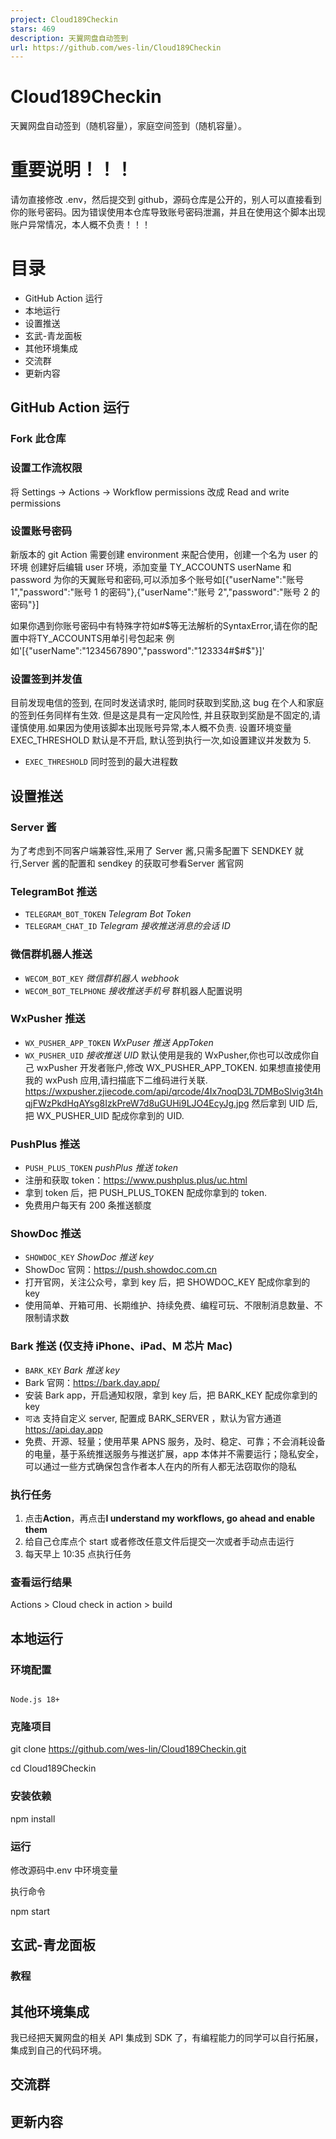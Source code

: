 ```yaml
---
project: Cloud189Checkin
stars: 469
description: 天翼网盘自动签到
url: https://github.com/wes-lin/Cloud189Checkin
---
```


Cloud189Checkin
===============

天翼网盘自动签到（随机容量），家庭空间签到（随机容量）。

重要说明！！！
=======

请勿直接修改 .env，然后提交到 github，源码仓库是公开的，别人可以直接看到你的账号密码。因为错误使用本仓库导致账号密码泄漏，并且在使用这个脚本出现账户异常情况，本人概不负责！！！

**目录**
======

-   GitHub Action 运行
-   本地运行
-   设置推送
-   玄武-青龙面板
-   其他环境集成
-   交流群
-   更新内容

GitHub Action 运行
----------------

### Fork 此仓库

### 设置工作流权限

将 Settings -> Actions -> Workflow permissions 改成 Read and write permissions

### 设置账号密码

新版本的 git Action 需要创建 environment 来配合使用，创建一个名为 user 的环境 创建好后编辑 user 环境，添加变量 TY\_ACCOUNTS userName 和 password 为你的天翼账号和密码,可以添加多个账号如\[{"userName":"账号 1","password":"账号 1 的密码"},{"userName":"账号 2","password":"账号 2 的密码"}\]

如果你遇到你账号密码中有特殊字符如#$等无法解析的SyntaxError,请在你的配置中将TY\_ACCOUNTS用单引号包起来 例如'\[{"userName":"1234567890","password":"123334#$#$"}\]'

### 设置签到并发值

目前发现电信的签到, 在同时发送请求时, 能同时获取到奖励,这 bug 在个人和家庭的签到任务同样有生效. 但是这是具有一定风险性, 并且获取到奖励是不固定的,请谨慎使用.如果因为使用该脚本出现账号异常,本人概不负责. 设置环境变量 EXEC\_THRESHOLD 默认是不开启, 默认签到执行一次,如设置建议并发数为 5.

-   `EXEC_THRESHOLD` 同时签到的最大进程数

设置推送
----

### Server 酱

为了考虑到不同客户端兼容性,采用了 Server 酱,只需多配置下 SENDKEY 就行,Server 酱的配置和 sendkey 的获取可参看Server 酱官网

### TelegramBot 推送

-   `TELEGRAM_BOT_TOKEN` _Telegram Bot Token_
-   `TELEGRAM_CHAT_ID` _Telegram 接收推送消息的会话 ID_

### 微信群机器人推送

-   `WECOM_BOT_KEY` _微信群机器人 webhook_
-   `WECOM_BOT_TELPHONE` _接收推送手机号_ 群机器人配置说明

### WxPusher 推送

-   `WX_PUSHER_APP_TOKEN` _WxPuser 推送 AppToken_
-   `WX_PUSHER_UID` _接收推送 UID_ 默认使用是我的 WxPusher,你也可以改成你自己 wxPusher 开发者账户,修改 WX\_PUSHER\_APP\_TOKEN. 如果想直接使用我的 wxPush 应用,请扫描底下二维码进行关联. https://wxpusher.zjiecode.com/api/qrcode/4Ix7noqD3L7DMBoSlvig3t4hqjFWzPkdHqAYsg8IzkPreW7d8uGUHi9LJO4EcyJg.jpg 然后拿到 UID 后,把 WX\_PUSHER\_UID 配成你拿到的 UID.

### PushPlus 推送

-   `PUSH_PLUS_TOKEN` _pushPlus 推送 token_
-   注册和获取 token：https://www.pushplus.plus/uc.html
-   拿到 token 后，把 PUSH\_PLUS\_TOKEN 配成你拿到的 token.
-   免费用户每天有 200 条推送额度

### ShowDoc 推送

-   `SHOWDOC_KEY` _ShowDoc 推送 key_
-   ShowDoc 官网：https://push.showdoc.com.cn
-   打开官网，关注公众号，拿到 key 后，把 SHOWDOC\_KEY 配成你拿到的 key
-   使用简单、开箱可用、长期维护、持续免费、编程可玩、不限制消息数量、不限制请求数

### Bark 推送 (仅支持 iPhone、iPad、M 芯片 Mac)

-   `BARK_KEY` _Bark 推送 key_
-   Bark 官网：https://bark.day.app/
-   安装 Bark app，开启通知权限，拿到 key 后，把 BARK\_KEY 配成你拿到的 key
-   `可选` 支持自定义 server, 配置成 BARK\_SERVER ，默认为官方通道 https://api.day.app
-   免费、开源、轻量；使用苹果 APNS 服务，及时、稳定、可靠；不会消耗设备的电量，基于系统推送服务与推送扩展，app 本体并不需要运行；隐私安全，可以通过一些方式确保包含作者本人在内的所有人都无法窃取你的隐私

### 执行任务

1.  点击**Action**，再点击**I understand my workflows, go ahead and enable them**
2.  给自己仓库点个 start 或者修改任意文件后提交一次或者手动点击运行
3.  每天早上 10:35 点执行任务

### 查看运行结果

Actions > Cloud check in action > build

本地运行
----

### 环境配置

```

Node.js 18+

```

### 克隆项目

git clone https://github.com/wes-lin/Cloud189Checkin.git

cd Cloud189Checkin

### 安装依赖

npm install

### 运行

修改源码中.env 中环境变量

执行命令

npm start

玄武-青龙面板
-------

### 教程

其他环境集成
------

我已经把天翼网盘的相关 API 集成到 SDK 了，有编程能力的同学可以自行拓展，集成到自己的代码环境。

交流群
---

更新内容
----
